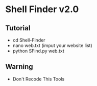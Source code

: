 # Shell Finder v2.0

## Tutorial 

- cd Shell-Finder
- nano web.txt (imput your website list)
- python SFind.py web.txt

## Warning

- Don't Recode This Tools
